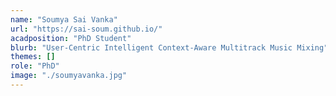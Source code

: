 ```yaml
---
name: "Soumya Sai Vanka"
url: "https://sai-soum.github.io/"
acadposition: "PhD Student"
blurb: "User-Centric Intelligent Context-Aware Multitrack Music Mixing"
themes: []
role: "PhD"
image: "./soumyavanka.jpg"
---
```

